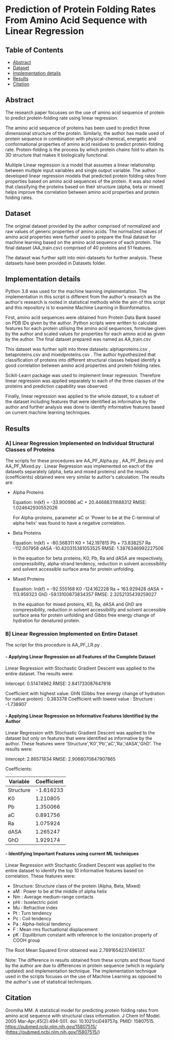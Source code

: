 # Prediction of Protein Folding Rates From Amino Acid Sequence with Linear Regression

## Table of Contents

- [Abstract](#abstract)
- [Dataset](#dataset)
- [Implementation details](#implementation-details)
- [Results](#results)
- [Citation](#citation)

## Abstract <a name="abstract"></a>

The research paper focusses on the use of amino acid sequence of protein to predict protein-folding rate using linear regression.

The amino acid sequence of proteins has been used to predict three dimensional structure of the protein. Similarly, the author has made used of protein sequence in combination with physical-chemical, energetic
and conformational properties of amino acid residues to predict protein-folding rate. Protein-folding is the process by which protein chains fold to attain its 3D structure that makes it biologically functional.

Multiple Linear regression is a model that assumes a linear relationship between multiple input variables and single output variable. The author developed linear regression models that predicted protein folding rates from properties based on amino acid sequences of the protein.
It was also noted that classifying the proteins based on their structure (alpha, beta or mixed) helps improve the correlation between amino acid properties and protein folding rates.

## Dataset <a name="dataset"></a>

The original dataset provided by the author comprised of normalized and raw values of generic properties of amino acids. The normalized values of amino acid properties were further used to prepare the final dataset for machine learning based on the amino acid sequence of each protein.
The final dataset (AA_train.csv) comprised of 40 proteins and 51 features.

The dataset was further split into mini-datasets for further analysis. These datasets have been provided in Datasets folder.


## Implementation details <a name="implementation-details"></a>

Python 3.8 was used for the machine learning implementation. The implementation in this script is different from the author's research as the author's research is rooted in statistical methods while the aim of this script and this repository is to examine Machine Learning in Bioinformatics.

First, amino acid sequences were obtained from Protein Data Bank based on PDB IDs given by the author. Python scripts were written to calculate features for each protein utilising the amino acid sequences, formulae given by the author and scaled values for properties for each amino acid as given by the author.
The final dataset prepared was named as AA_train.csv

This dataset was further split into three datasets: alphaproteins.csv , betaproteins.csv and mixedproteins.csv . The author hypothesized that classification of proteins into different
structural classes helped identify a good correlation between amino acid properties and protein folding rates.

Scikit-Learn package was used to implement linear regression. Therefore linear regression was applied separately to each of the three classes of the proteins and prediction capability was observed.

Finally, linear regression was applied to the whole dataset, to a subset of the dataset including features that were identified as informative by the author and further analysis was done to identify informative features based on current machine learning techniques.


## Results <a name="results"></a>

### A] Linear Regression Implemented on Individual Structural Classes of Proteins

The scripts for these procedures are AA_PF_Alpha.py , AA_PF_Beta.py and AA_PF_Mixed.py . Linear Regression was implemented on each of the datasets separately (alpha, beta and mixed proteins) and the results (coefficients) obtained were very similar to author's calculation. The results are:

- Alpha Proteins

  Equation: ln(kf) = -33.900986 aC + 20.44688311688312
  RMSE: 1.024642930552026

  For Alpha-proteins, parameter aC or 'Power to be at the C-terminal of alpha helix' was found to have a negative correlation.

- Beta Proteins

  Equation: ln(kf) =  -80.568311 K0 + 142.197815 Pb + 73.838257 Ra -112.007958 dASA -10.420315381053525
  RMSE: 1.3876346992227506

  In the equation for beta proteins, K0, Pb, Ra and dASA  are respectively, compressibility, alpha-strand tendency, reduction in solvent accessibility and solvent accessible surface area for protein unfolding.

- Mixed Proteins

  Equation: ln(kf) = -92.555168 K0 -124.162228 Ra + 163.929428 dASA + 113.959323 GhD -59.13100873834357
  RMSE: 2.3252135439259027

  In the equation for mixed proteins, K0, Ra, dASA and GhD are compressibility, reduction in solvent accessibility and solvent accessible surface area for protein unfolding and Gibbs free energy change of hydration for denatured protein. 


### B] Linear Regression Implemented on Entire Dataset

The script for this procedure is AA_PF_LR.py . 

#### - Applying Linear Regression on all Features of the Complete Dataset

  Linear Regression with Stochastic Gradient Descent was applied to the entire dataset. The results were:
  
  Intercept: 0.51474962
       RMSE: 2.841733087647818
  
  Coefficient with highest value: GhN (Gibbs free energy change of hydration for native protein) : 0.383378
  Coefficient with lowest value : Structure : -1.738907


#### - Applying Linear Regression on Informative Features Identified by the Author

  Linear Regression with Stochastic Gradient Descent was applied to the dataset but only on features that were identified as informative by the author. These features were 'Structure','K0','Pb','aC','Ra','dASA','GhD'.
  The results were:

  Intercept: 2.86571834
       RMSE: 2.9068070847907865
  
  Coefficients:

  |  Variable  | Coefficient |
  | ---------  | ----------- |
  | Structure  |  -1.616233  |
  | K0         |   1.210805  |
  | Pb         |   1.350066  |
  | aC         |   0.891756  |
  | Ra         |   1.075924  |
  | dASA       |   1.265247  |
  | GhD        |   1.929174  |


#### - Identifying Important Features using current ML techniques

  Linear Regression with Stochastic Gradient Descent was applied to the entire dataset to identify the top 10 informative features based on correlation. These features were:
  - Structure: Structure class of the protein (Alpha, Beta, Mixed)
  - aM : Power to be at the middle of alpha helix
  - Nm : Average medium-range contacts
  - pHi : Isoelectric point
  - Mu : Refractive index
  - Pt : Turn tendency
  - Pc : Coil tendency
  - Pa : Alpha-helical tendency
  - F : Mean rms fluctuational displacement
  - pK : Equilibrium constant with reference to the ionization property of COOH group

   The Root Mean Squared Error obtained was 2.7891654237496137.   


Note: The difference in results obtained from these scripts and those found by the author are due to differences in protein sequence (which is regularly updated) and implementation technique. The implementation technique used in the scripts focuses on the use of Machine Learning as opposed to the author's use of statistical techniques.

## Citation <a name="citation"></a>

Gromiha MM. A statistical model for predicting protein folding rates from amino acid sequence with structural class information. J Chem Inf Model. 2005 Mar-Apr;45(2):494-501. doi: 10.1021/ci049757q. PMID: 15807515.
https://pubmed.ncbi.nlm.nih.gov/15807515/ (https://pubmed.ncbi.nlm.nih.gov/15807515/)
